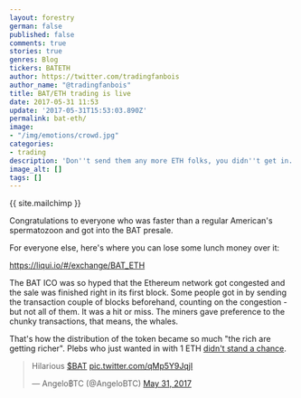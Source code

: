 ```yaml
---
layout: forestry
german: false
published: false
comments: true
stories: true
genres: Blog
tickers: BATETH
author: https://twitter.com/tradingfanbois
author_name: "@tradingfanbois"
title: BAT/ETH trading is live
date: 2017-05-31 11:53
update: '2017-05-31T15:53:03.890Z'
permalink: bat-eth/
image:
- "/img/emotions/crowd.jpg"
categories:
- trading
description: 'Don''t send them any more ETH folks, you didn''t get in. '
image_alt: []
tags: []
---
```


{{ site.mailchimp }}


Congratulations to everyone who was faster than a regular American's spermatozoon and got into the BAT presale.

For everyone else, here's where you can lose some lunch money over it:

https://liqui.io/#/exchange/BAT_ETH

The BAT ICO was so hyped that the Ethereum network got congested and the sale was finished right in its first block. Some people got in by sending the transaction couple of blocks beforehand, counting on the congestion - but not all of them. It was a hit or miss. The miners gave preference to the chunky transactions, that means, the whales.

That's how the distribution of the token became so much "the rich are getting richer". Plebs who just wanted in with 1 ETH [didn't stand a chance](https://pbs.twimg.com/media/DBKavddU0AA4T3r.jpg).


<blockquote class="twitter-tweet" data-lang="en"><p lang="en" dir="ltr">Hilarious <a href="https://twitter.com/search?q=%24BAT&amp;src=ctag">$BAT</a> <a href="https://t.co/qMp5Y9JqjI">pic.twitter.com/qMp5Y9JqjI</a></p>&mdash; Angelo฿TC (@AngeloBTC) <a href="https://twitter.com/AngeloBTC/status/869927821463797760">May 31, 2017</a></blockquote>

